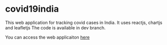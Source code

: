 # covid19india
This web application for tracking covid cases in India.
It uses reactjs, chartjs and leafletjs
The code is available in dev branch.

You can access the web applicaiton [here](https://subramanyakrishna.github.io/covid19india/)
